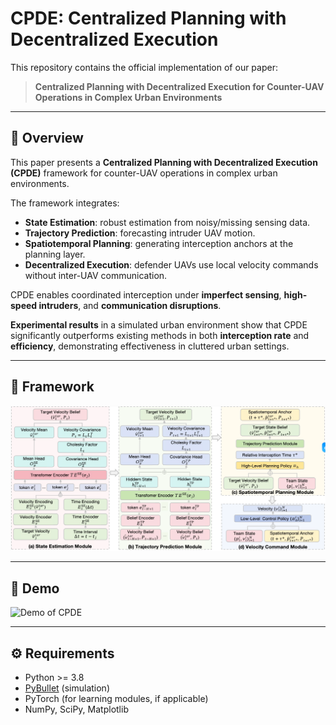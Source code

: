 # CPDE: Centralized Planning with Decentralized Execution

This repository contains the official implementation of our paper:

> **Centralized Planning with Decentralized Execution for Counter-UAV Operations in Complex Urban Environments**

---
## 📖 Overview
This paper presents a **Centralized Planning with Decentralized Execution (CPDE)** framework for counter-UAV operations in complex urban environments.  

The framework integrates:
- **State Estimation**: robust estimation from noisy/missing sensing data.  
- **Trajectory Prediction**: forecasting intruder UAV motion.  
- **Spatiotemporal Planning**: generating interception anchors at the planning layer.  
- **Decentralized Execution**: defender UAVs use local velocity commands without inter-UAV communication.  

CPDE enables coordinated interception under **imperfect sensing**, **high-speed intruders**, and **communication disruptions**.  

**Experimental results** in a simulated urban environment show that CPDE significantly outperforms existing methods in both **interception rate** and **efficiency**, demonstrating effectiveness in cluttered urban settings.

---
## 📐 Framework

![CPDE Framework](framework.png)

---
## 🎥 Demo

![Demo of CPDE](assets/demo.gif)

---
## ⚙️ Requirements
- Python >= 3.8
- [PyBullet](https://pybullet.org/wordpress/) (simulation)
- PyTorch (for learning modules, if applicable)
- NumPy, SciPy, Matplotlib
